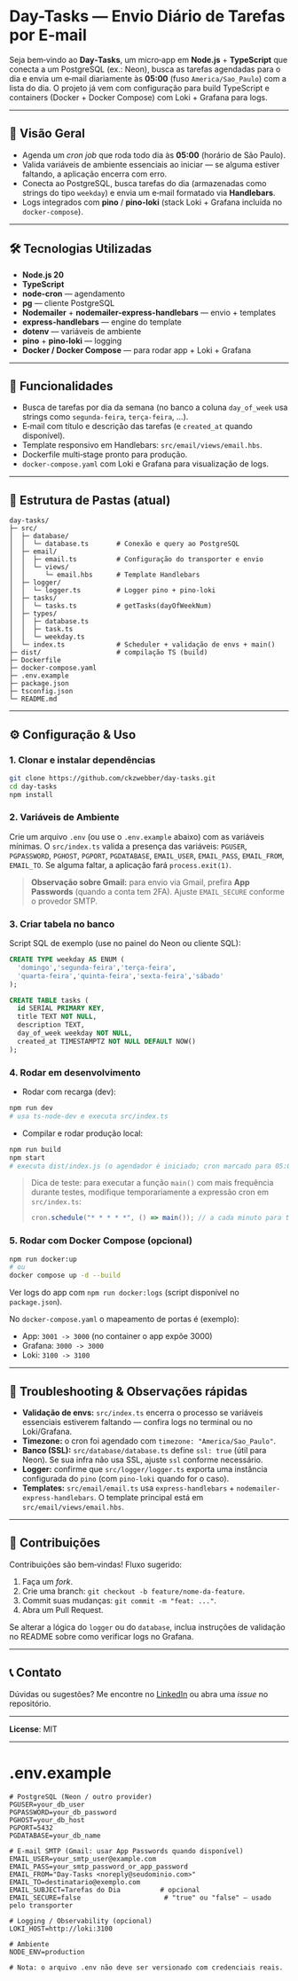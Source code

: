 # Day-Tasks — Envio Diário de Tarefas por E‑mail

Seja bem‑vindo ao **Day‑Tasks**, um micro‑app em **Node.js** + **TypeScript** que conecta a um PostgreSQL (ex.: Neon), busca as tarefas agendadas para o dia e envia um e‑mail diariamente às **05:00** (fuso `America/Sao_Paulo`) com a lista do dia. O projeto já vem com configuração para build TypeScript e containers (Docker + Docker Compose) com Loki + Grafana para logs.

---

## 📌 Visão Geral

- Agenda um _cron job_ que roda todo dia às **05:00** (horário de São Paulo).
- Valida variáveis de ambiente essenciais ao iniciar — se alguma estiver faltando, a aplicação encerra com erro.
- Conecta ao PostgreSQL, busca tarefas do dia (armazenadas como strings do tipo `weekday`) e envia um e‑mail formatado via **Handlebars**.
- Logs integrados com **pino** / **pino-loki** (stack Loki + Grafana incluída no `docker-compose`).

---

## 🛠️ Tecnologias Utilizadas

- **Node.js 20**
- **TypeScript**
- **node-cron** — agendamento
- **pg** — cliente PostgreSQL
- **Nodemailer** + **nodemailer-express-handlebars** — envio + templates
- **express-handlebars** — engine do template
- **dotenv** — variáveis de ambiente
- **pino** + **pino-loki** — logging
- **Docker / Docker Compose** — para rodar app + Loki + Grafana

---

## 🚀 Funcionalidades

- Busca de tarefas por dia da semana (no banco a coluna `day_of_week` usa strings como `segunda-feira`, `terça-feira`, ...).
- E‑mail com título e descrição das tarefas (e `created_at` quando disponível).
- Template responsivo em Handlebars: `src/email/views/email.hbs`.
- Dockerfile multi‑stage pronto para produção.
- `docker-compose.yaml` com Loki e Grafana para visualização de logs.

---

## 📂 Estrutura de Pastas (atual)

```
day-tasks/
├─ src/
│  ├─ database/
│  │  └─ database.ts       # Conexão e query ao PostgreSQL
│  ├─ email/
│  │  ├─ email.ts          # Configuração do transporter e envio
│  │  └─ views/
│  │     └─ email.hbs      # Template Handlebars
│  ├─ logger/
│  │  └─ logger.ts         # Logger pino + pino-loki
│  ├─ tasks/
│  │  └─ tasks.ts          # getTasks(dayOfWeekNum)
│  ├─ types/
│  │  ├─ database.ts
│  │  ├─ task.ts
│  │  └─ weekday.ts
│  └─ index.ts             # Scheduler + validação de envs + main()
├─ dist/                   # compilação TS (build)
├─ Dockerfile
├─ docker-compose.yaml
├─ .env.example
├─ package.json
├─ tsconfig.json
└─ README.md
```

---

## ⚙️ Configuração & Uso

### 1. Clonar e instalar dependências

```bash
git clone https://github.com/ckzwebber/day-tasks.git
cd day-tasks
npm install
```

### 2. Variáveis de Ambiente

Crie um arquivo `.env` (ou use o `.env.example` abaixo) com as variáveis mínimas. O `src/index.ts` valida a presença das variáveis: `PGUSER`, `PGPASSWORD`, `PGHOST`, `PGPORT`, `PGDATABASE`, `EMAIL_USER`, `EMAIL_PASS`, `EMAIL_FROM`, `EMAIL_TO`. Se alguma faltar, a aplicação fará `process.exit(1)`.

> **Observação sobre Gmail:** para envio via Gmail, prefira **App Passwords** (quando a conta tem 2FA). Ajuste `EMAIL_SECURE` conforme o provedor SMTP.

### 3. Criar tabela no banco

Script SQL de exemplo (use no painel do Neon ou cliente SQL):

```sql
CREATE TYPE weekday AS ENUM (
  'domingo','segunda-feira','terça-feira',
  'quarta-feira','quinta-feira','sexta-feira','sábado'
);

CREATE TABLE tasks (
  id SERIAL PRIMARY KEY,
  title TEXT NOT NULL,
  description TEXT,
  day_of_week weekday NOT NULL,
  created_at TIMESTAMPTZ NOT NULL DEFAULT NOW()
);
```

### 4. Rodar em desenvolvimento

- Rodar com recarga (dev):

```bash
npm run dev
# usa ts-node-dev e executa src/index.ts
```

- Compilar e rodar produção local:

```bash
npm run build
npm start
# executa dist/index.js (o agendador é iniciado; cron marcado para 05:00)
```

> Dica de teste: para executar a função `main()` com mais frequência durante testes, modifique temporariamente a expressão cron em `src/index.ts`:
>
> ```ts
> cron.schedule("* * * * *", () => main()); // a cada minuto para testes
> ```

### 5. Rodar com Docker Compose (opcional)

```bash
npm run docker:up
# ou
docker compose up -d --build
```

Ver logs do app com `npm run docker:logs` (script disponível no `package.json`).

No `docker-compose.yaml` o mapeamento de portas é (exemplo):

- App: `3001 -> 3000` (no container o app expõe 3000)
- Grafana: `3000 -> 3000`
- Loki: `3100 -> 3100`

---

## 🐛 Troubleshooting & Observações rápidas

- **Validação de envs:** `src/index.ts` encerra o processo se variáveis essenciais estiverem faltando — confira logs no terminal ou no Loki/Grafana.
- **Timezone:** o cron foi agendado com `timezone: "America/Sao_Paulo"`.
- **Banco (SSL):** `src/database/database.ts` define `ssl: true` (útil para Neon). Se sua infra não usa SSL, ajuste `ssl` conforme necessário.
- **Logger:** confirme que `src/logger/logger.ts` exporta uma instância configurada do `pino` (com `pino-loki` quando for o caso).
- **Templates:** `src/email/email.ts` usa `express-handlebars` + `nodemailer-express-handlebars`. O template principal está em `src/email/views/email.hbs`.

---

## 🤝 Contribuições

Contribuições são bem‑vindas! Fluxo sugerido:

1. Faça um _fork_.
2. Crie uma branch: `git checkout -b feature/nome-da-feature`.
3. Commit suas mudanças: `git commit -m "feat: ..."`.
4. Abra um Pull Request.

Se alterar a lógica do `logger` ou do `database`, inclua instruções de validação no README sobre como verificar logs no Grafana.

---

## 📞 Contato

Dúvidas ou sugestões? Me encontre no [LinkedIn](https://www.linkedin.com/in/cmiguelwm/) ou abra uma _issue_ no repositório.

---

**License**: MIT

---

# .env.example

```env
# PostgreSQL (Neon / outro provider)
PGUSER=your_db_user
PGPASSWORD=your_db_password
PGHOST=your_db_host
PGPORT=5432
PGDATABASE=your_db_name

# E-mail SMTP (Gmail: usar App Passwords quando disponível)
EMAIL_USER=your_smtp_user@example.com
EMAIL_PASS=your_smtp_password_or_app_password
EMAIL_FROM="Day-Tasks <noreply@seudominio.com>"
EMAIL_TO=destinatario@exemplo.com
EMAIL_SUBJECT=Tarefas do Dia          # opcional
EMAIL_SECURE=false                     # "true" ou "false" — usado pelo transporter

# Logging / Observability (opcional)
LOKI_HOST=http://loki:3100

# Ambiente
NODE_ENV=production

# Nota: o arquivo .env não deve ser versionado com credenciais reais.
```
